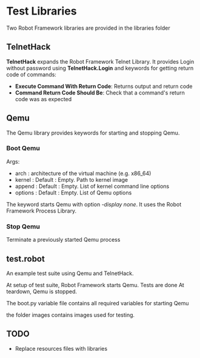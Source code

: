 # Test Libraries

Two Robot Framework libraries are provided in the libraries folder

## TelnetHack
**TelnetHack** expands the Robot Framework Telnet Library. It provides
Login without password using **TelnetHack.Login** and keywords for getting
return code of commands:
+ **Execute Command With Return Code**: Returns output and return code
+ **Command Return Code Should Be**: Check that a command's return code was
                                     as expected

## Qemu

The Qemu library provides keywords for starting and stopping Qemu.

### **Boot Qemu**
Args:
+ arch : architecture of the virtual machine (e.g. x86_64)
+ kernel : Default : Empty. Path to kernel image
+ append : Default : Empty. List of kernel command line options
+ options : Default : Empty. List of Qemu options

The keyword starts Qemu with option *-display none*.
It uses the Robot Framework Process Library.

### **Stop Qemu**

Terminate a previously started Qemu process

## test.robot

An example test suite using Qemu and TelnetHack.

At setup of test suite, Robot Framework starts Qemu.
Tests are done
At teardown, Qemu is stopped.

The boot.py variable file contains all required variables for starting Qemu

the folder images contains images used for testing.

## TODO

+ Replace resources files with libraries
